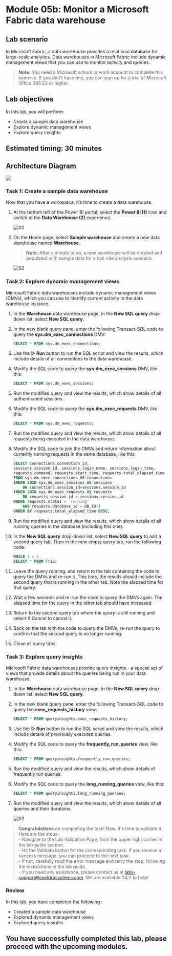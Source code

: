 # Module 05b: Monitor a Microsoft Fabric data warehouse

## Lab scenario

In Microsoft Fabric, a data warehouse provides a relational database for large-scale analytics. Data warehouses in Microsoft Fabric include dynamic management views that you can use to monitor activity and queries.

>**Note:** You need a Microsoft school or work account to complete this exercise. If you don’t have one, you can sign up for a trial of Microsoft Office 365 E3 or higher.

## Lab objectives
In this lab, you will perform:

- Create a sample data warehouse
- Explore dynamic management views
- Explore query insights

## Estimated timing: 30 minutes

## Architecture Diagram

![](Images/Arch-10.png)

### Task 1: Create a sample data warehouse

Now that you have a workspace, it’s time to create a data warehouse.

1. At the bottom left of the Power BI portal, select the **Power BI (1)** icon and switch to the **Data Warehouse (2)** experience.

   ![02](Images/powerwarehouse.png)

1. On the Home page, select **Sample warehouse** and create a new data warehouse named **Warehouse<inject key="DeploymentID" enableCopy="false"/>**.

    >**Note:** After a minute or so, a new warehouse will be created and populated with sample data for a taxi ride analysis scenario.

    ![02](Images/sampledatawarehouse.png)

### Task 2: Explore dynamic management views

Microsoft Fabric data warehouses include dynamic management views (DMVs), which you can use to identify current activity in the data warehouse instance.

1. In the **Warehouse<inject key="DeploymentID" enableCopy="false"/>** data warehouse page, in the **New SQL query** drop-down list, select **New SQL query**.

1. In the new blank query pane, enter the following Transact-SQL code to query the **sys.dm_exec_connections** DMV:

    ```Sql
    SELECT * FROM sys.dm_exec_connections;
    ```

1. Use the **▷ Run** button to run the SQL script and view the results, which include details of all connections to the data warehouse.

1. Modify the SQL code to query the **sys.dm_exec_sessions** DMV, like this:

    ```Sql
    SELECT * FROM sys.dm_exec_sessions;
    ```

1. Run the modified query and view the results, which show details of all authenticated sessions.

1. Modify the SQL code to query the **sys.dm_exec_requests** DMV, like this:

    ```Sql
    SELECT * FROM sys.dm_exec_requests;
    ```

1. Run the modified query and view the results, which show details of all requests being executed in the data warehouse.

1. Modify the SQL code to join the DMVs and return information about currently running requests in the same database, like this:

    ```Sql
    SELECT connections.connection_id,
    sessions.session_id, sessions.login_name, sessions.login_time,
    requests.command, requests.start_time, requests.total_elapsed_time
    FROM sys.dm_exec_connections AS connections
    INNER JOIN sys.dm_exec_sessions AS sessions
        ON connections.session_id=sessions.session_id
    INNER JOIN sys.dm_exec_requests AS requests
        ON requests.session_id = sessions.session_id
    WHERE requests.status = 'running'
        AND requests.database_id = DB_ID()
    ORDER BY requests.total_elapsed_time DESC;
    ```

1. Run the modified query and view the results, which show details of all running queries in the database (including this one).

1. In the **New SQL query** drop-down list, select **New SQL query** to add a second query tab. Then in the new empty query tab, run the following code:

    ```Sql
    WHILE 1 = 1
    SELECT * FROM Trip;
    ```

1. Leave the query running, and return to the tab containing the code to query the DMVs and re-run it. This time, the results should include the second query that is running in the other tab. Note the elapsed time for that query.

1. Wait a few seconds and re-run the code to query the DMVs again. The elapsed time for the query in the other tab should have increased.

1. Return to the second query tab where the query is still running and select X Cancel to cancel it.

1. Back on the tab with the code to query the DMVs, re-run the query to confirm that the second query is no longer running.

1. Close all query tabs.


### Task 3: Explore query insights

Microsoft Fabric data warehouses provide query insights - a special set of views that provide details about the queries being run in your data warehouse.

1. In the **Warehouse<inject key="DeploymentID" enableCopy="false"/>** data warehouse page, in the **New SQL query** drop-down list, select **New SQL query**.

1. In the new blank query pane, enter the following Transact-SQL code to query the **exec_requests_history** view:

    ```Sql
    SELECT * FROM queryinsights.exec_requests_history;
    ```

1. Use the **▷ Run** button to run the SQL script and view the results, which include details of previously executed queries.

1. Modify the SQL code to query the **frequently_run_queries** view, like this:

    ```Sql
    SELECT * FROM queryinsights.frequently_run_queries;
    ```

1. Run the modified query and view the results, which show details of frequently run queries.

1. Modify the SQL code to query the **long_running_queries** view, like this:

    ```Sql
    SELECT * FROM queryinsights.long_running_queries;
    ```

1. Run the modified query and view the results, which show details of all queries and their durations.

    ![02](Images/lab-6.2-8.png)

> **Congratulations** on completing the task! Now, it's time to validate it. Here are the steps:<br>
      - Navigate to the Lab Validation Page, from the upper right corner in the lab guide section.<br>
      - Hit the Validate button for the corresponding task. If you receive a success message, you can proceed to the next task.<br>
      - If not, carefully read the error message and retry the step, following the instructions in the lab guide.<br>
      - If you need any assistance, please contact us at labs-support@spektrasystems.com. We are available 24/7 to help!

### Review
 In this lab, you have completed the following :
- Created a sample data warehouse
- Explored dynamic management views
- Explored query insights

## You have successfully completed this lab, please proceed with the upcoming modules.